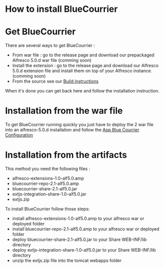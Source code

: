 How to install BlueCourrier
===========================

# Get BlueCourrier

There are several ways to get BlueCourrier :

* From war file : go to the release page and download our prepackaged Alfresco 5.0.d war file (comming soon)
* Install the extension : go to the release page and download our Alfresco 5.0.d extension file and install them on top of your Alfresco instance. (comming soon)
* From the source see our [Build instructions](BUILD.md)

When it's done you can get back here and follow the installation instruction.

# Installation from the war file

To get BlueCourrier running quickly you just have to deploy the 2 war file into an alfresco-5.0.d installation and follow the [App Blue Courrier Configuration](INSTALL.md)

# Installation from the artifacts

This method you need the following files :
* alfresco-extensions-1.0-alf5.0.amp
* bluecourrier-repo-2.1-alf5.0.amp 
* bluecourrier-share-2.1-alf5.0.jar
* extjs-integration-share-1.0-alf5.0.jar
* extjs.zip

To install BlueCourrier follow those steps: 

* install alfresco-extensions-1.0-alf5.0.amp to your alfresco war or deployed folder
* install bluecourrier-repo-2.1-alf5.0.amp to your alfresco war or deployed folder
* deploy bluecourrier-share-2.1-alf5.0.jar to your Share WEB-INF/lib directory
* deploy extjs-integration-share-1.0-alf5.0.jar to your Share WEB-INF/lib directory
* unzip the extjs.zip file into the tomcat webapps folder